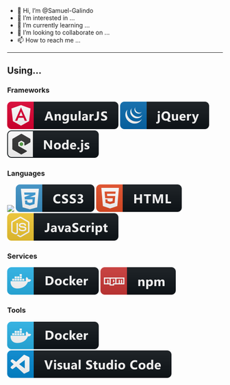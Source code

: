- 👋 Hi, I’m @Samuel-Galindo
- 👀 I’m interested in ...
- 🌱 I’m currently learning ...
- 💞️ I’m looking to collaborate on ...
- 📫 How to reach me ...

<!---
Samuel-Galindo/Samuel-Galindo is a ✨ special ✨ repository because its `README.md` (this file) appears on your GitHub profile.
You can click the Preview link to take a look at your changes.
--->

<hr>

## Using...

### Frameworks
<p align="left">
  <img src="https://raw.githubusercontent.com/MikeCodesDotNET/ColoredBadges/master/svg/dev/frameworks/angular.svg" style="max-width: 100%">
  <img src="https://github.com/MikeCodesDotNET/ColoredBadges/raw/master/svg/dev/frameworks/jquery.svg" style="max-width: 100%">
  <img src="https://github.com/MikeCodesDotNET/ColoredBadges/raw/master/svg/dev/frameworks/nodejs_larger.svg" style="max-width: 100%">
</p>

### Languages
<p align="left">
  <img src="https://cdn.discordapp.com/attachments/975450807833079871/975450834152329287/TypeScript.png" style="max-width: 100%">
  <img src="https://github.com/MikeCodesDotNET/ColoredBadges/raw/master/svg/dev/languages/css3.svg" style="max-width: 100%">
  <img src="https://github.com/MikeCodesDotNET/ColoredBadges/raw/master/svg/dev/languages/html.svg" style="max-width: 100%">
  <img src="https://github.com/MikeCodesDotNET/ColoredBadges/raw/master/svg/dev/languages/js.svg" style="max-width: 100%">
</p>

### Services
<p align="left">
  <img src="https://github.com/MikeCodesDotNET/ColoredBadges/raw/master/svg/dev/tools/docker.svg" style="max-width: 100%">
  <img src="https://github.com/MikeCodesDotNET/ColoredBadges/raw/master/svg/dev/services/npm.svg" style="max-width: 100%">
</p>

### Tools
<p align="left">
  <img src="https://github.com/MikeCodesDotNET/ColoredBadges/raw/master/svg/dev/tools/docker.svg" style="max-width: 100%">
  <img src="https://github.com/MikeCodesDotNET/ColoredBadges/raw/master/svg/dev/tools/visualstudio_code.svg" style="max-width: 100%">
</p>
